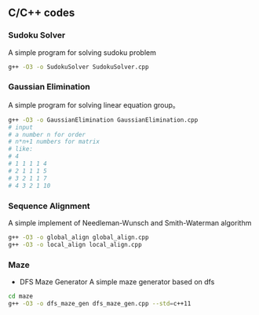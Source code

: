 ## C/C++ codes
### Sudoku Solver
A simple program for solving sudoku problem
```bash
g++ -O3 -o SudokuSolver SudokuSolver.cpp
```

### Gaussian Elimination
A simple program for solving linear equation group。
```bash
g++ -O3 -o GaussianElimination GaussianElimination.cpp
# input
# a number n for order
# n*n+1 numbers for matrix
# like:
# 4
# 1 1 1 1 4
# 2 1 1 1 5
# 3 2 1 1 7
# 4 3 2 1 10 
```

### Sequence Alignment
A simple implement of Needleman-Wunsch and Smith-Waterman algorithm
```bash
g++ -O3 -o global_align global_align.cpp
g++ -O3 -o local_align local_align.cpp
```

### Maze
- DFS Maze Generator
A simple maze generator based on dfs
```bash
cd maze
g++ -O3 -o dfs_maze_gen dfs_maze_gen.cpp --std=c++11
```
